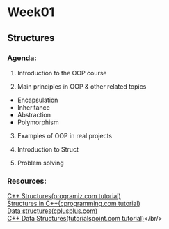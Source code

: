 # Week01

## Structures

### Agenda:
1) Introduction to the OOP course

2) Main principles in OOP & other related topics
 * Encapsulation
 * Inheritance
 * Abstraction
 * Polymorphism

3) Examples of OOP in real projects

4) Introduction to Struct

5) Problem solving


### Resources:
<a href="https://www.programiz.com/cpp-programming/structure">C++ Structures(programiz.com tutorial)</a><br/>
<a href="http://www.cprogramming.com/tutorial/lesson7.html">Structures in C++(cprogramming.com tutorial)</a><br/>
<a href="http://www.cplusplus.com/doc/tutorial/structures/">Data structures(cplusplus.com)</a><br/>
<a href="https://www.tutorialspoint.com/cplusplus/cpp_data_structures.htm">C++ Data Structures(tutorialspoint.com tutorial)</a></br/>

